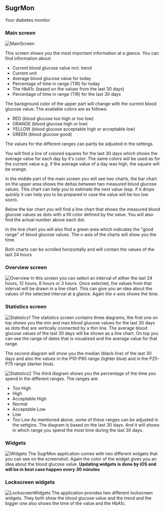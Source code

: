 ## SugrMon
Your diabetes monitor


### Main screen
![MainScreen](https://github.com/HanSolo/Sugr-Mon/raw/main/screenshots/MainScreen.png)

This screen shows you the most important information at a glance. You can find information about:
- Current blood glucose value incl. trend
- Current unit
- Average blood glucose value for today
- Percentage of time in range (TIR) for today
- The HbA1c (based on the values from the last 30 days)
- Percentage of time in range (TIR) for the last 30 days

The background color of the upper part will change with the current blood glucose value.
The available colors are as follows:
- RED (blood glucose too high or too low)
- ORANGE (blood glucose high or low)
- YELLOW (blood glucose acceptable high or acceptable low)
- GREEN (blood glucose good)

The values for the different ranges can partly be adjusted in the settings.

You will find a line of colored squares for the last 30 days which shows the average value for
each day by it's color. The same colors will be used as for the current value e.g. if the average
value of a day was high, the square will be orange.

In the middle part of the main screen you will see two charts, the bar chart on the upper area
shows the deltas between two measured blood glucose values. This chart can help you to estimate the
next value (esp. if it drops quickly it can help you to be prepared in case the value will be too low soon).

Below the bar chart you will find a line chart that shows the measured blood glucose values as dots with
a fill color defined by the value. You will also find the actual number above each dot.

In the line chart you will also find a green area which indicates the "good range" of blood glucose values.
The x-axis of the charts will show you the time. 

Both charts can be scrolled horizontally and will contain the values of the last 24 hours


### Overview screen
![Overview](https://github.com/HanSolo/Sugr-Mon/raw/main/screenshots/Overviews.png)
In this screen you can select an interval of either the last 24 hours, 12 hours, 6 hours or 3 hours.
Once selected, the values from that interval will be drawn in a line chart. This can give you an idea
about the values of the selected interval at a glance. Again the x-axis shows the time.

### Statistics screen
![Statistics1](https://github.com/HanSolo/Sugr-Mon/raw/main/screenshots/Statistics1.png)
The statistics screen contains three diagrams, the first one on top shows you the min and max blood
glucose values for the last 30 days as dots that are vertically connected by a thin line.
The average blood glucose values of the last 30 days will be shown as a line chart. On top you can 
see the range of dates that is visualized and the average value for that range.

The second diagram will show you the median (black line) of the last 30 days and also the values in the
P10-P90 range (lighter blue) and in the P25-P75 range (darker blue).

![Statistics2](https://github.com/HanSolo/Sugr-Mon/raw/main/screenshots/Statistics2.png)
The third diagram shows you the percentage of the time you spend in the different ranges. The ranges are:
- Too High
- High
- Acceptable High
- Normal
- Acceptable Low
- Low
- Too Low
As mentioned above, some of these ranges can be adjusted in the settgins. The diagram is based on the
last 30 days. And it will shows in which range you spend the most time during the last 30 days.

### Widgets
![Widgets](https://github.com/HanSolo/Sugr-Mon/raw/main/screenshots/Widgets.png)
The SugrMon application comes with two different widgets that you can see on the screenshot. Again the
color of the widget gives you an idea about the blood glucose value.
<b> Updating widgets is done by iOS and will be in best case happen every 30 minutes</b>

### Lockscreen widgets
![LockscreenWidgets](https://github.com/HanSolo/Sugr-Mon/raw/main/screenshots/LockscreenWidgets.png)
The application provides two different lockscreen widgets. They both show the blood glucose value and
the trend and the bigger one also shows the time of the value and the HbA1c.
